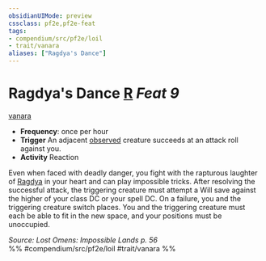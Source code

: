 ```yaml
---
obsidianUIMode: preview
cssclass: pf2e,pf2e-feat
tags:
- compendium/src/pf2e/loil
- trait/vanara
aliases: ["Ragdya's Dance"]
---
```

# Ragdya's Dance  [R](../../rules/core-rulebook/chapter-9-playing-the-game.md#Actions "Reaction") *Feat 9*  
[vanara](../../rules/traits/vanara-loil.md)  

- **Frequency**: once per hour
- **Trigger** An adjacent [observed](../../rules/conditions.md#Observed) creature succeeds at an attack roll against you.
- **Activity** Reaction

Even when faced with deadly danger, you fight with the rapturous laughter of [Ragdya](../setting/deities/ragdya-logm.md) in your heart and can play impossible tricks. After resolving the successful attack, the triggering creature must attempt a Will save against the higher of your class DC or your spell DC. On a failure, you and the triggering creature switch places. You and the triggering creature must each be able to fit in the new space, and your positions must be unoccupied.

*Source: Lost Omens: Impossible Lands p. 56*  
%% #compendium/src/pf2e/loil #trait/vanara %%